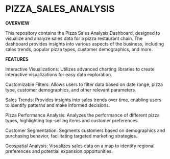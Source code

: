 # PIZZA_SALES_ANALYSIS

**OVERVIEW**

This repository contains the Pizza Sales Analysis Dashboard, designed to visualize and analyze sales data for a pizza restaurant chain. The dashboard provides insights into various aspects of the business, including sales trends, popular pizza types, customer demographics, and more.

**FEATURES**

Interactive Visualizations: Utilizes advanced charting libraries to create interactive visualizations for easy data exploration.

Customizable Filters: Allows users to filter data based on date range, pizza type, customer demographics, and other relevant parameters.

Sales Trends: Provides insights into sales trends over time, enabling users to identify patterns and make informed decisions.

Pizza Performance Analysis: Analyzes the performance of different pizza types, highlighting top-selling items and customer preferences.

Customer Segmentation: Segments customers based on demographics and purchasing behavior, facilitating targeted marketing strategies.

Geospatial Analysis: Visualizes sales data on a map to identify regional preferences and potential expansion opportunities.


